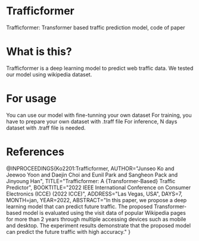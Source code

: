 # Trafficformer
  Trafficformer: Transformer based traffic prediction model, code of paper

# What is this?
  Trafficformer is a deep learning model to predict web traffic data. 
  We tested our model using wikipedia dataset. 
  
# For usage
  You can use our model with fine-tunning your own dataset
  For training, you have to prepare your own dataset with .traff file
  For inference, N days dataset with .traff file is needed.



# References
  @INPROCEEDINGS{Ko2201:Trafficformer,
  AUTHOR="Junseo Ko and Jeewoo Yoon and Daejin Choi and Eunil Park and Sangheon Pack
  and Jinyoung Han",
  TITLE="Trafficformer: A {Transformer-Based} Traffic Predictor",
  BOOKTITLE="2022 IEEE International Conference on Consumer Electronics (ICCE) (2022
  ICCE)",
  ADDRESS="Las Vegas, USA",
  DAYS=7,
  MONTH=jan,
  YEAR=2022,
  ABSTRACT="In this paper, we propose a deep learning model that can predict future
  traffic. The proposed Transformer-based model is evaluated using the visit
  data of popular Wikipedia pages for more than 2 years through multiple
  accessing devices such as mobile and desktop. The experiment results
  demonstrate that the proposed model can predict the future traffic with
  high accuracy."
  }

